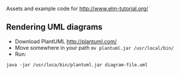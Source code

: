 Assets and example code for http://www.elm-tutorial.org/

## Rendering UML diagrams

- Download PlantUML http://plantuml.com/
- Move somewhere in your path `mv plantuml.jar /usr/local/bin/`
- Run:

```
java -jar /usr/loca/bin/plantuml.jar diagram-file.uml
```
